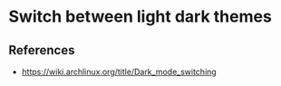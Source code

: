 # Switch between light dark themes

## References

- <https://wiki.archlinux.org/title/Dark_mode_switching>
